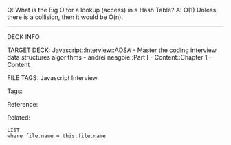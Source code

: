 Q: What is the Big O for a lookup (access) in a Hash Table?
A: O(1)
Unless there is a collision, then it would be O(n).
<!--ID: 1689972344147-->



---

DECK INFO

TARGET DECK: Javascript::Interview::ADSA - Master the coding interview data structures algorithms - andrei neagoie::Part I - Content::Chapter 1 - Content

FILE TAGS: Javascript Interview

Tags:

Reference:

Related:

```dataview
LIST
where file.name = this.file.name
```
